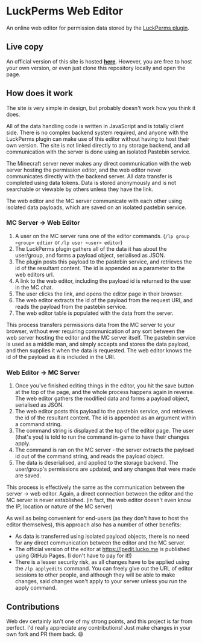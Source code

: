 # LuckPerms Web Editor
An online web editor for permission data stored by the [LuckPerms plugin](https://github.com/lucko/LuckPerms).

## Live copy
An official version of this site is hosted [**here**](https://lpedit.lucko.me/). However, you are free to host your own version, or even just clone this repository locally and open the page.

## How does it work
The site is very simple in design, but probably doesn't work how you think it does.

All of the data handling code is written in JavaScript and is totally client side. There is no complex backend system required, and anyone with the LuckPerms plugin can make use of this editor without having to host their own version. The site is not linked directly to any storage backend, and all communication with the server is done using an isolated Pastebin service.

The Minecraft server never makes any direct communication with the web server hosting the permission editor, and the web editor never communicates directly with the backend server. All data transfer is completed using data tokens. Data is stored anonymously and is not searchable or viewable by others unless they have the link.

The web editor and the MC server communicate with each other using isolated data payloads, which are saved on an isolated pastebin service.

### MC Server -> Web Editor

1. A user on the MC server runs one of the editor commands. (`/lp group <group> edtior` or `/lp user <user> editor`)
2. The LuckPerms plugin gathers all of the data it has about the user/group, and forms a payload object, serialised as JSON.
3. The plugin posts this payload to the pastebin service, and retrieves the id of the resultant content. The id is appended as a parameter to the web editors url.
4. A link to the web editor, including the payload id is returned to the user in the MC chat.
5. The user clicks the link, and opens the editor page in their browser.
6. The web editor extracts the id of the payload from the request URI, and reads the payload from the pastebin service.
7. The web editor table is populated with the data from the server.

This process transfers permissions data from the MC server to your browser, without ever requiring communication of any sort between the web server hosting the editor and the MC server itself. The pastebin service is used as a middle man, and simply accepts and stores the data payload, and then supplies it when the data is requested. The web editor knows the id of the payload as it is included in the URI.

### Web Editor -> MC Server

1. Once you've finished editing things in the editor, you hit the save button at the top of the page, and the whole process happens again in reverse. The web editor gathers the modified data and forms a payload object, serialised as JSON.
2. The web editor posts this payload to the pastebin service, and retrieves the id of the resultant content. The id is appended as an argument within a command string.
3. The command string is displayed at the top of the editor page. The user (that's you) is told to run the command in-game to have their changes apply. 
4. The command is ran on the MC server - the server extracts the payload id out of the command string, and reads the payload object.
5. The data is deserialised, and applied to the storage backend. The user/group's permissions are updated, and any changes that were made are saved. 

This process is effectively the same as the communication between the server -> web editor. Again, a direct connection between the editor and the MC server is never established. (in fact, the web editor doesn't even know the IP, location or nature of the MC server)

As well as being convenient for end-users (as they don't have to host the editor themselves), this approach also has a number of other benefits:

* As data is transferred using isolated payload objects, there is no need for any direct communication between the editor and the MC server.
* The official version of the editor at https://lpedit.lucko.me is published using GitHub Pages. (I don't have to pay for it!)
* There is a lesser security risk, as all changes have to be applied using the `/lp applyedits` command. You can freely give out the URL of editor sessions to other people, and although they will be able to make changes, said changes won't apply to your server unless you run the apply command.

## Contributions
Web dev certainly isn't one of my strong points, and this project is far from perfect. I'd really appreciate any contributions! Just make changes in your own fork and PR them back. :smile:
